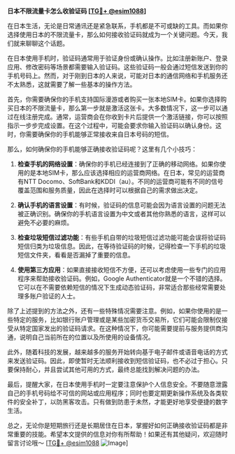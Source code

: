 **日本不限流量卡怎么收验证码 [[TG💪+ @esim1088](https://t.me/s/esim1088)]**

在日本生活，无论是日常通讯还是紧急联系，手机都是不可或缺的工具。而如果你选择使用日本的不限流量卡，那么如何接收验证码就成为一个关键问题。今天，我们就来聊聊这个话题。

在日本使用手机时，验证码通常用于验证身份或确认操作。比如注册新账户、登录应用、修改密码等场景都需要输入验证码。这些验证码一般会通过短信发送到你的手机号码上。然而，对于刚到日本的人来说，可能对日本的通信网络和手机服务还不太熟悉，这就需要了解一些基本的操作方法。

首先，你需要确保你的手机支持国际漫游或者购买一张本地SIM卡。如果你选择购买日本的不限流量卡，那么第一步就是激活这张卡。大多数情况下，这一步可以通过在线注册完成。通常，运营商会在你收到卡片后提供一个激活链接，你可以按照指示一步步完成设置。在这个过程中，可能会要求你输入验证码以确认身份。这时，你需要确保你的手机能够正常接收来自日本号码的短信。

那么，如何确保你的手机能够正确接收验证码呢？这里有几个小技巧：

1. **检查手机的网络设置**：确保你的手机已经连接到了正确的移动网络。如果你使用的是本地SIM卡，那么应该选择相应的运营商网络。在日本，常见的运营商有NTT Docomo、SoftBank和KDDI（au）。不同的运营商可能有不同的信号覆盖范围和服务质量，因此在选择时可以根据自己的需求做出决定。

2. **确认手机的语言设置**：有时候，验证码的信息可能会因为语言设置的问题无法被正确识别。确保你的手机语言设置为中文或者其他你熟悉的语言，这样可以避免不必要的麻烦。

3. **检查垃圾短信过滤功能**：有些手机自带的垃圾短信过滤功能可能会误将验证码短信归类为垃圾信息。因此，在等待验证码的时候，记得检查一下手机的垃圾短信文件夹，看看是否漏掉了重要的信息。

4. **使用第三方应用**：如果直接接收短信不方便，还可以考虑使用一些专门的应用程序来帮助接收验证码。例如，Google Authenticator就是一个不错的选择。它可以在不需要依赖短信的情况下生成动态验证码，非常适合那些经常需要处理多账户验证的人士。

除了上述提到的方法之外，还有一些特殊情况需要注意。例如，如果你使用的是一些特定的服务，比如银行账户管理或是某些加密货币交易所，它们可能会限制仅接受从特定国家发出的验证码请求。在这种情况下，你可能需要提前与服务提供商沟通，说明自己当前所在的位置以及所使用的设备情况。

此外，随着科技的发展，越来越多的服务开始转向基于电子邮件或语音电话的方式来发送验证码。因此，即使暂时无法顺利接收到短信验证码，也不必过于担心。只要保持耐心，并且尝试其他可用的方式，最终总能找到解决问题的办法。

最后，提醒大家，在日本使用手机时一定要注意保护个人信息安全。不要随意泄露自己的手机号码给不可信的网站或应用程序；同时也要定期更新操作系统及各类软件的安全补丁，以防黑客攻击。只有做到防患于未然，才能更好地享受便捷的数字生活。

总之，无论你是短期旅行还是长期居住在日本，掌握好如何正确接收验证码都是非常重要的技能。希望本文提供的信息对你有所帮助！如果还有其他疑问，欢迎随时留言讨论哦～ [[TG💪+ @esim1088](https://t.me/s/esim1088) ![Image](https://i.postimg.cc/4NQfJmqS/Snipaste-2025-05-13-00-14-12.png)]